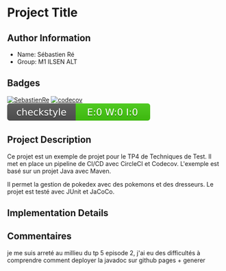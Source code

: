 # Project Title

## Author Information
- Name: Sébastien Ré
- Group: M1 ILSEN ALT

## Badges
[![SebastienRe](https://circleci.com/gh/SebastienRe/ceri-m1-techniques-de-test.svg?style=svg)](https://app.circleci.com/pipelines/github/SebastienRe/ceri-m1-techniques-de-test/18/workflows/de7886da-ffac-4397-bf6d-e9cfb851c925/jobs/20)
[![codecov](https://codecov.io/gh/SebastienRe/ceri-m1-techniques-de-test/branch/master/graph/badge.svg)](https://codecov.io/gh/SebastienRe/ceri-m1-techniques-de-test)
[![checkstyle](/target/site/badges/checkstyle-result.svg)](/target/checkstyle-result.xml)

## Project Description
Ce projet est un exemple de projet pour le TP4 de Techniques de Test. 
Il met en place un pipeline de CI/CD avec CircleCI et Codecov.
L'exemple est basé sur un projet Java avec Maven.

Il permet la gestion de pokedex avec des pokemons et des dresseurs.
Le projet est testé avec JUnit et JaCoCo.

## Implementation Details

## Commentaires 

je me suis arreté au millieu du tp 5 episode 2, j'ai eu des difficultés à comprendre comment deployer la javadoc sur github pages + generer